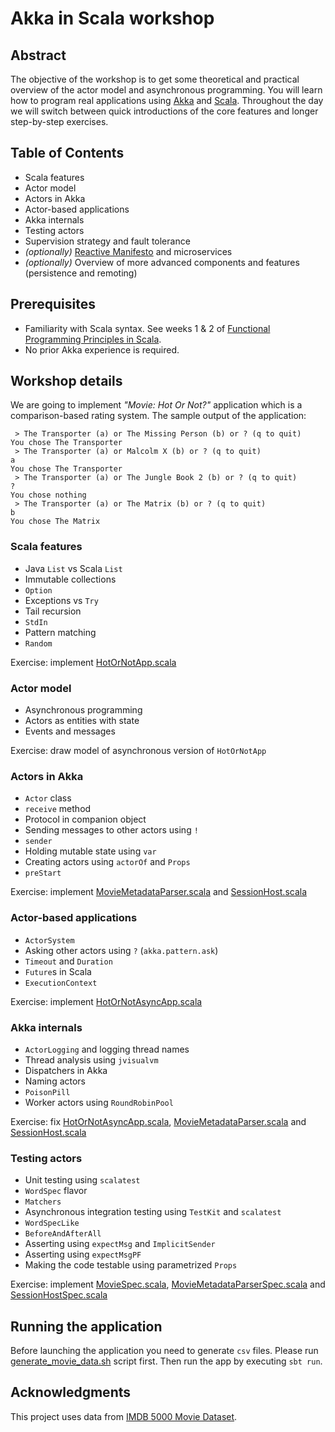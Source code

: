 # Akka in Scala workshop

## Abstract
The objective of the workshop is to get some theoretical and practical overview of the actor model and asynchronous programming. You will learn how to program real applications using [Akka](http://akka.io/) and [Scala](https://www.scala-lang.org/). Throughout the day we will switch between quick introductions of the core features and longer step-by-step exercises.

## Table of Contents
  * Scala features
  * Actor model
  * Actors in Akka
  * Actor-based applications
  * Akka internals
  * Testing actors
  * Supervision strategy and fault tolerance
  * *(optionally)* [Reactive Manifesto](http://www.reactivemanifesto.org/) and microservices
  * *(optionally)* Overview of more advanced components and features  (persistence and remoting)

## Prerequisites
  * Familiarity with Scala syntax. See weeks 1 & 2 of [Functional Programming Principles in Scala](https://www.coursera.org/course/progfun).
  * No prior Akka experience is required.

## Workshop details
We are going to implement *"Movie: Hot Or Not?"* application which is a comparison-based rating system. The sample output of the application:

```
 > The Transporter (a) or The Missing Person (b) or ? (q to quit)
You chose The Transporter
 > The Transporter (a) or Malcolm X (b) or ? (q to quit)
a
You chose The Transporter
 > The Transporter (a) or The Jungle Book 2 (b) or ? (q to quit)
?
You chose nothing
 > The Transporter (a) or The Matrix (b) or ? (q to quit)
b
You chose The Matrix
```

### Scala features
  * Java `List` vs Scala `List`
  * Immutable collections
  * `Option`
  * Exceptions vs `Try` 
  * Tail recursion
  * `StdIn`
  * Pattern matching
  * `Random`
  
Exercise: implement [HotOrNotApp.scala](src/main/scala/com/michalplachta/workshop/akka/movies/HotOrNotApp.scala)
  
### Actor model
  * Asynchronous programming
  * Actors as entities with state
  * Events and messages
  
Exercise: draw model of asynchronous version of `HotOrNotApp`
  
### Actors in Akka
  * `Actor` class
  * `receive` method
  * Protocol in companion object
  * Sending messages to other actors using `!`
  * `sender`
  * Holding mutable state using `var`
  * Creating actors using `actorOf` and `Props`
  * `preStart`
  
Exercise: implement [MovieMetadataParser.scala](src/main/scala/com/michalplachta/workshop/akka/movies/MovieMetadataParser.scala) and [SessionHost.scala](src/main/scala/com/michalplachta/workshop/akka/movies/SessionHost.scala)

### Actor-based applications
  * `ActorSystem`
  * Asking other actors using `?` (`akka.pattern.ask`)
  * `Timeout` and `Duration`
  * `Future`s in Scala
  * `ExecutionContext`

Exercise: implement [HotOrNotAsyncApp.scala](src/main/scala/com/michalplachta/workshop/akka/movies/HotOrNotAsyncApp.scala)

### Akka internals
  * `ActorLogging` and logging thread names
  * Thread analysis using `jvisualvm`
  * Dispatchers in Akka
  * Naming actors
  * `PoisonPill`
  * Worker actors using `RoundRobinPool`
  
Exercise: fix [HotOrNotAsyncApp.scala](src/main/scala/com/michalplachta/workshop/akka/movies/HotOrNotAsyncApp.scala), [MovieMetadataParser.scala](src/main/scala/com/michalplachta/workshop/akka/movies/MovieMetadataParser.scala) and [SessionHost.scala](src/main/scala/com/michalplachta/workshop/akka/movies/SessionHost.scala)
  
### Testing actors
  * Unit testing using `scalatest`
  * `WordSpec` flavor 
  * `Matchers`
  * Asynchronous integration testing using `TestKit` and `scalatest`
  * `WordSpecLike`
  * `BeforeAndAfterAll`
  * Asserting using `expectMsg` and `ImplicitSender`
  * Asserting using `expectMsgPF`
  * Making the code testable using parametrized `Props`
  
 Exercise: implement [MovieSpec.scala](test/main/scala/com/michalplachta/workshop/akka/movies/MovieSpec.scala), [MovieMetadataParserSpec.scala](test/main/scala/com/michalplachta/workshop/akka/movies/MovieMetadataParserSpec.scala) and [SessionHostSpec.scala](test/main/scala/com/michalplachta/workshop/akka/movies/SessionHostSpec.scala)

## Running the application
Before launching the application you need to generate `csv` files. Please run [generate_movie_data.sh](generate_movie_data.sh) script first. Then run the app by executing `sbt run`.

## Acknowledgments
This project uses data from [IMDB 5000 Movie Dataset](https://www.kaggle.com/deepmatrix/imdb-5000-movie-dataset).

